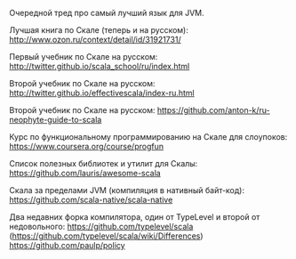 Очередной тред про самый лучший язык для JVM.

Лучшая книга по Скале (теперь и на русском): http://www.ozon.ru/context/detail/id/31921731/

Первый учебник по Скале на русском: http://twitter.github.io/scala_school/ru/index.html

Второй учебник по Скале на русском: http://twitter.github.io/effectivescala/index-ru.html

Второй учебник по Скале на русском: https://github.com/anton-k/ru-neophyte-guide-to-scala

Курс по функциональному программированию на Скале для слоупоков: https://www.coursera.org/course/progfun

Список полезных библиотек и утилит для Скалы: https://github.com/lauris/awesome-scala

Скала за пределами JVM (компиляция в нативный байт-код): https://github.com/scala-native/scala-native

Два недавних форка компилятора, один от TypeLevel и второй от недовольного:
https://github.com/typelevel/scala (https://github.com/typelevel/scala/wiki/Differences)
https://github.com/paulp/policy
